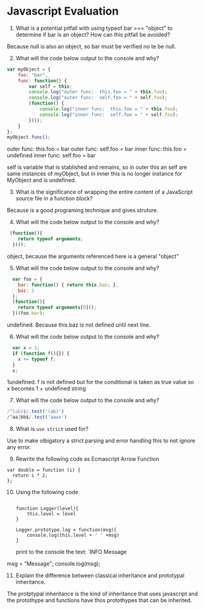 # Javascript Evaluation

1. What is a potential pitfall with using typeof bar === "object" to determine if bar is an object? How can this pitfall be avoided?

Because null is also an object, so bar must be verified no te be null. 

2. What will the code below output to the console and why?
   
```javascript
var myObject = {
    foo: "bar",
    func: function() {
        var self = this;
        console.log("outer func:  this.foo = " + this.foo);
        console.log("outer func:  self.foo = " + self.foo);
        (function() {
            console.log("inner func:  this.foo = " + this.foo);
            console.log("inner func:  self.foo = " + self.foo);
        }());
    }
};
myObject.func();
```
outer func:  this.foo = bar
outer func:  self.foo = bar
inner func:  this.foo = undefined
inner func:  self.foo = bar

self is variable that is stablished and remains, so in outer this an self are same instances of myObject, but in inner this is no longer instance for MyObject and is undefined.


3. What is the significance of wrapping the entire content of a JavaScript source file in a function block?

Because is a good programing technique and gives struture.

4. What will the code below output to the console and why?
```javascript
 (function(){
    return typeof arguments;
  })();
```

object, because the arguments referenced here is a general "object"

5. What will the code below output to the console and why?
```javascript
  var foo = {
    bar: function() { return this.baz; },
    baz: 1
  };
  (function(){
    return typeof arguments[0]();
  })(foo.bar);
```
undefined. Because this.baz is not defined until next line.

6. What will the code below output to the console and why?
```javascript
  var x = 1;
  if (function f(){}) {
    x += typeof f;
  }
  x;
```

1undefined. f is not defined but for the conditional is taken as true value so x becomes 1 + undefined string

7. What will the code below output to the console and why?
```javascript
/^(ab)$/.test('(ab)')
/^aa|bb$/.test('aaxx')
```


8. What is `use strict` used for?

Use to make olbigatory a strict parsing and error handling this to not ignore any error.

9. Rewrite the following code as Ecmascript Arrow Function
```
var double = function (i) {
  return i * 2;
};
```


10. Using the following code
    ```
    
    function Logger(level){
        this.level = level
    }
    
    Logger.prototype.log = function(msg){
        console.log(this.level + ' ' +msg)
    }
    ```
    
    print to the console the text: `INFO Message

msg = "Message";
console.log(msg);


11. Explain the difference between classical inheritance and prototypal inheritance.

The protptypal inheritance is the kind of inheritance that uses javascript and the protothype and functions have thos protothypes that can be inherited. 
